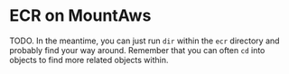 # ECR on MountAws

TODO. In the meantime, you can just run `dir` within the `ecr` directory and probably find your way around.
Remember that you can often `cd` into objects to find more related objects within.